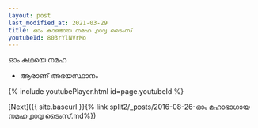 ```yaml
---
layout: post
last_modified_at: 2021-03-29
title: ഓം കാണ്ടായ നമഹ ൧൦൮ ടൈംസ്
youtubeId: 803rYlNVrMo
---
```

 
 
 ഓം കഥയെ നമഹ 
 
 -  ആരാണ് അഭയസ്ഥാനം 
 
  
 
  
 
 
 
 
 
 


{% include youtubePlayer.html id=page.youtubeId %}
 
[Next]({{ site.baseurl }}{% link  split2/_posts/2016-08-26-ഓം മഹാഭാഗായ നമഹ ൧൦൮ ടൈംസ്.md%})
 
